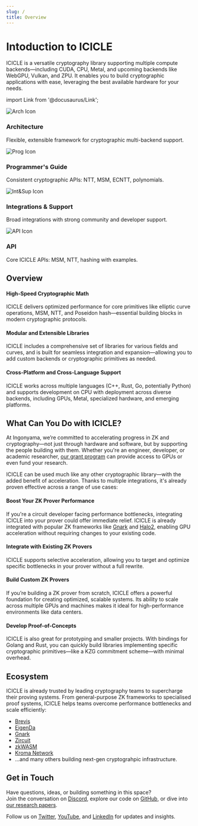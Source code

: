 ```yaml
---
slug: /
title: Overview
---
```


# Intoduction to ICICLE

ICICLE is a versatile cryptography library supporting multiple compute backends—including CUDA, CPU, Metal, and upcoming backends like WebGPU, Vulkan, and ZPU. It enables you to build cryptographic applications with ease, leveraging the best available hardware for your needs.

import Link from '@docusaurus/Link';

<div className="card-grid">

  <Link to="/start/architecture/arch_overview" className="card-link">
    <div className="card-box">
    <img src="/img/Arch.png" alt="Arch Icon" className="card-icon-left" />
      <h3>Architecture</h3>
      <p>Flexible, extensible framework for cryptographic multi-backend support.</p>
    </div>
  </Link>

  <Link to="/docs/theming" className="card-link">
    <div className="card-box">
      <img src="/img/Programguide.png" alt="Prog Icon" className="card-icon-left" />
      <div className="card-text">
        <h3>Programmer's Guide</h3>
        <p>Consistent cryptographic APIs: NTT, MSM, ECNTT, polynomials.</p>
      </div>
    </div>
  </Link>

  <Link to="/docs/theming" className="card-link">
    <div className="card-box">
      <img src="/img/Intandsup.png" alt="Int&Sup Icon" className="card-icon-left" />
      <div className="card-text">
        <h3>Integrations & Support</h3>
        <p>Broad integrations with strong community and developer support.</p>
      </div>
    </div>
  </Link>

  <Link to="/docs/theming" className="card-link">
    <div className="card-box">
      <img src="/img/API.png" alt="API Icon" className="card-icon-left" />
      <div className="card-text">
        <h3>API</h3>
        <p>Core ICICLE APIs: MSM, NTT, hashing with examples.</p>
      </div>
    </div>
  </Link>

</div>

## Overview

#### High-Speed Cryptographic Math

ICICLE delivers optimized performance for core primitives like elliptic curve operations, MSM, NTT, and Poseidon hash—essential building blocks in modern cryptographic protocols.

#### Modular and Extensible Libraries

ICICLE includes a comprehensive set of libraries for various fields and curves, and is built for seamless integration and expansion—allowing you to add custom backends or cryptographic primitives as needed.

#### Cross-Platform and Cross-Language Support

ICICLE works across multiple languages (C++, Rust, Go, potentially Python) and supports development on CPU with deployment across diverse backends, including GPUs, Metal, specialized hardware, and emerging platforms.

## What Can You Do with ICICLE?

At Ingonyama, we’re committed to accelerating progress in ZK and cryptography—not just through hardware and software, but by supporting the people building with them. Whether you're an engineer, developer, or academic researcher, [our grant program](https://www.ingonyama.com/post/ingonyama-research-grant-2025) can provide access to GPUs or even fund your research.

ICICLE can be used much like any other cryptographic library—with the added benefit of acceleration. Thanks to multiple integrations, it's already proven effective across a range of use cases:

#### Boost Your ZK Prover Performance

If you're a circuit developer facing performance bottlenecks, integrating ICICLE into your prover could offer immediate relief. ICICLE is already integrated with popular ZK frameworks like [Gnark](https://github.com/Consensys/gnark) and [Halo2](https://github.com/zkonduit/halo2), enabling GPU acceleration without requiring changes to your existing code.

#### Integrate with Existing ZK Provers

ICICLE supports selective acceleration, allowing you to target and optimize specific bottlenecks in your prover without a full rewrite.

#### Build Custom ZK Provers

If you’re building a ZK prover from scratch, ICICLE offers a powerful foundation for creating optimized, scalable systems. Its ability to scale across multiple GPUs and machines makes it ideal for high-performance environments like data centers.

#### Develop Proof-of-Concepts

ICICLE is also great for prototyping and smaller projects. With bindings for Golang and Rust, you can quickly build libraries implementing specific cryptographic primitives—like a KZG commitment scheme—with minimal overhead.

## Ecosystem

ICICLE is already trusted by leading cryptography teams to supercharge their proving systems. From general-purpose ZK frameworks to specialised proof systems, ICICLE helps teams overcome performance bottlenecks and scale efficiently:

- [Brevis](https://www.ingonyama.com/blog/icicle-case-study-accelerating-zk-proofs-with-brevis)
- [EigenDa](https://www.eigenda.xyz/)
- [Gnark](https://github.com/Consensys/gnark)
- [Zircuit](https://www.ingonyama.com/blog/case-study-accelerating-zircuits-zero-knowledge-proofs-with-icicle)
- [zkWASM](https://www.ingonyama.com/blog/how-icicle-helps-grow-the-zkwasm-ecosystem)
- [Kroma Network](https://www.ingonyama.com/blog/icicle-case-study-accelerating-zk-proofs-with-kroma-network)
- ...and many others building next-gen cryptograhpic infrastructure.

## Get in Touch

Have questions, ideas, or building something in this space?  
Join the conversation on [Discord](https://discord.gg/6vYrE7waPj), explore our code on [GitHub](https://github.com/ingonyama-zk), or dive into [our research papers](https://github.com/ingonyama-zk/papers).

Follow us on [Twitter](https://x.com/Ingo_zk), [YouTube](https://www.youtube.com/@ingo_ZK), and [LinkedIn](https://www.linkedin.com/company/ingonyama) for updates and insights.
